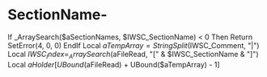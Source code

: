 # SectionName-
 If _ArraySearch($aSectionNames, $IWSC_SectionName) &lt; 0 Then    Return SetError(4, 0, 0)   EndIf   Local $aTempArray = StringSplit($IWSC_Comment, "|")   Local $IWSC_Index = _ArraySearch($aFileRead, "[" &amp; $IWSC_SectionName &amp; "]")   Local $aHolder[UBound($aFileRead) + UBound($aTempArray) - 1]
